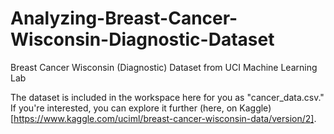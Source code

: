 # Analyzing-Breast-Cancer-Wisconsin-Diagnostic-Dataset
Breast Cancer Wisconsin (Diagnostic) Dataset from UCI Machine Learning Lab

The dataset is included in the workspace here for you as "cancer_data.csv." If you're interested, you can explore it further (here, on Kaggle)[https://www.kaggle.com/uciml/breast-cancer-wisconsin-data/version/2].
